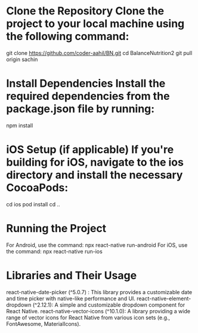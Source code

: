 # Clone the Repository Clone the project to your local machine using the following command:

git clone https://github.com/coder-aahil/BN.git
cd BalanceNutrition2
git pull origin sachin

# Install Dependencies Install the required dependencies from the package.json file by running:

npm install

# iOS Setup (if applicable) If you're building for iOS, navigate to the ios directory and install the necessary CocoaPods:

cd ios
pod install
cd ..

# Running the Project

For Android, use the command: npx react-native run-android
For iOS, use the command: npx react-native run-ios

# Libraries and Their Usage

react-native-date-picker (^5.0.7) : This library provides a customizable date and time picker with native-like performance and UI.
react-native-element-dropdown (^2.12.1): A simple and customizable dropdown component for React Native.
react-native-vector-icons (^10.1.0): A library providing a wide range of vector icons for React Native from various icon sets (e.g., FontAwesome, MaterialIcons).
